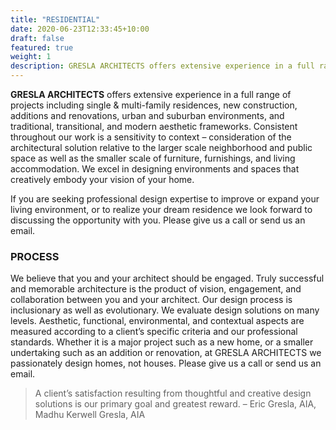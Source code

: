 ```yaml
---
title: "RESIDENTIAL"
date: 2020-06-23T12:33:45+10:00
draft: false
featured: true
weight: 1
description: GRESLA ARCHITECTS offers extensive experience in a full range of projects including single & multi-family residences, new construction, additions and renovations, urban and suburban environments, and traditional, transitional, and modern aesthetic frameworks.
---
```


**GRESLA ARCHITECTS** offers extensive experience in a full range of projects including single & multi-family residences, new construction, additions and renovations, urban and suburban environments, and traditional, transitional, and modern aesthetic frameworks. Consistent throughout our work is a sensitivity to context – consideration of the architectural solution relative to the larger scale neighborhood and public space as well as the smaller scale of furniture, furnishings, and living accommodation. We excel in designing environments and spaces that creatively embody your vision of your home.

If you are seeking professional design expertise to improve or expand your living environment, or to realize your dream residence we look forward to discussing the opportunity with you. Please give us a call or send us an email.

### PROCESS
We believe that you and your architect should be engaged. Truly successful and memorable architecture is the product of vision, engagement, and collaboration between you and your architect. Our design process is inclusionary as well as evolutionary. We evaluate design solutions on many levels. Aesthetic, functional, environmental, and contextual aspects are measured according to a client’s specific criteria and our professional standards.  Whether it is a major project such as a new home, or a smaller undertaking such as an addition or renovation, at GRESLA ARCHITECTS we passionately design homes, not houses. Please give us a call or send us an email.

> A client’s satisfaction resulting from thoughtful and creative design solutions is our primary goal and greatest reward.
– Eric Gresla, AIA, Madhu Kerwell Gresla, AIA
